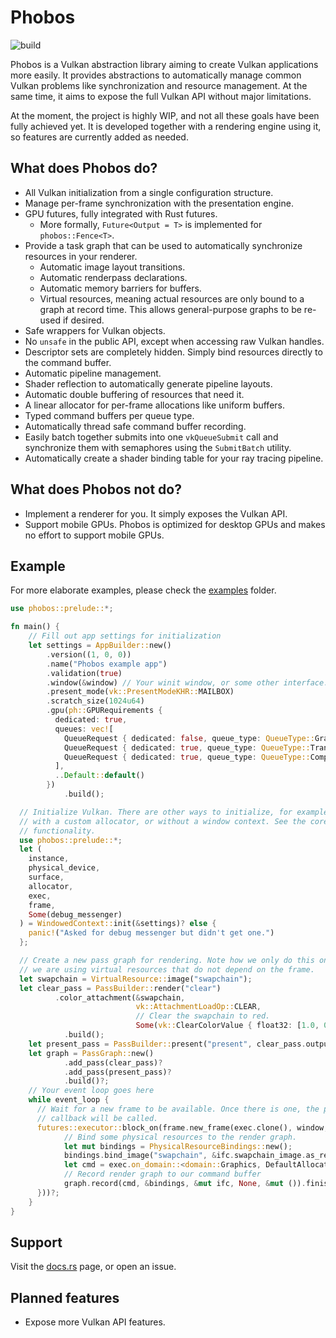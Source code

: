 # Phobos

![build](https://github.com/NotAPenguin0/phobos-rs/actions/workflows/rust.yml/badge.svg)

Phobos is a Vulkan abstraction library aiming to create Vulkan applications more easily. It provides abstractions to automatically
manage common Vulkan problems like synchronization and resource management. At the same time, it aims to 
expose the full Vulkan API without major limitations.

At the moment, the project is highly WIP, and not all these goals have been fully achieved yet. It is developed
together with a rendering engine using it, so features are currently added as needed.

## What does Phobos do?

- All Vulkan initialization from a single configuration structure.
- Manage per-frame synchronization with the presentation engine.
- GPU futures, fully integrated with Rust futures.
  - More formally, `Future<Output = T>` is implemented for `phobos::Fence<T>`.
- Provide a task graph that can be used to automatically synchronize resources in your renderer.
  - Automatic image layout transitions.
  - Automatic renderpass declarations.
  - Automatic memory barriers for buffers.
  - Virtual resources, meaning actual resources are only bound to a graph at record time. This allows general-purpose graphs to be re-used if desired.
- Safe wrappers for Vulkan objects.
- No `unsafe` in the public API, except when accessing raw Vulkan handles.
- Descriptor sets are completely hidden. Simply bind resources directly to the command buffer.
- Automatic pipeline management.
- Shader reflection to automatically generate pipeline layouts.
- Automatic double buffering of resources that need it.
- A linear allocator for per-frame allocations like uniform buffers.
- Typed command buffers per queue type.
- Automatically thread safe command buffer recording.
- Easily batch together submits into one `vkQueueSubmit` call and synchronize them with semaphores using
  the `SubmitBatch` utility.
- Automatically create a shader binding table for your ray tracing pipeline.

## What does Phobos not do?

- Implement a renderer for you. It simply exposes the Vulkan API.
- Support mobile GPUs. Phobos is optimized for desktop GPUs and makes no effort to support mobile GPUs.

## Example

For more elaborate examples, please check the [examples](examples) folder.

```rust 
use phobos::prelude::*;

fn main() {
    // Fill out app settings for initialization
    let settings = AppBuilder::new()
        .version((1, 0, 0))
        .name("Phobos example app")
        .validation(true)
        .window(&window) // Your winit window, or some other interface.
        .present_mode(vk::PresentModeKHR::MAILBOX)
        .scratch_size(1024u64)
        .gpu(ph::GPURequirements {
          dedicated: true,
          queues: vec![
            QueueRequest { dedicated: false, queue_type: QueueType::Graphics },
            QueueRequest { dedicated: true, queue_type: QueueType::Transfer },
            QueueRequest { dedicated: true, queue_type: QueueType::Compute }
          ],
          ..Default::default()
        })
            .build();

  // Initialize Vulkan. There are other ways to initialize, for example
  // with a custom allocator, or without a window context. See the core::init module for this 
  // functionality.
  use phobos::prelude::*;
  let (
    instance,
    physical_device,
    surface,
    allocator,
    exec,
    frame,
    Some(debug_messenger)
  ) = WindowedContext::init(&settings)? else {
    panic!("Asked for debug messenger but didn't get one.")
  };

  // Create a new pass graph for rendering. Note how we only do this once, as 
  // we are using virtual resources that do not depend on the frame.
  let swapchain = VirtualResource::image("swapchain");
  let clear_pass = PassBuilder::render("clear")
          .color_attachment(&swapchain,
                            vk::AttachmentLoadOp::CLEAR,
                            // Clear the swapchain to red.
                            Some(vk::ClearColorValue { float32: [1.0, 0.0, 0.0, 1.0] }))?
            .build();
    let present_pass = PassBuilder::present("present", clear_pass.output(&swapchain).unwrap());
    let graph = PassGraph::new()
            .add_pass(clear_pass)?
            .add_pass(present_pass)?
            .build()?;
    // Your event loop goes here
    while event_loop {
      // Wait for a new frame to be available. Once there is one, the provided
      // callback will be called.
      futures::executor::block_on(frame.new_frame(exec.clone(), window, &surface, |mut ifc| {
            // Bind some physical resources to the render graph.
            let mut bindings = PhysicalResourceBindings::new();
            bindings.bind_image("swapchain", &ifc.swapchain_image.as_ref().unwrap());
            let cmd = exec.on_domain::<domain::Graphics, DefaultAllocator>(None, None)?;
            // Record render graph to our command buffer
            graph.record(cmd, &bindings, &mut ifc, None, &mut ()).finish()
      }))?;
    }
}
```

## Support

Visit the [docs.rs](https://docs.rs/phobos/latest) page, or open an issue.

## Planned features

- Expose more Vulkan API features.
